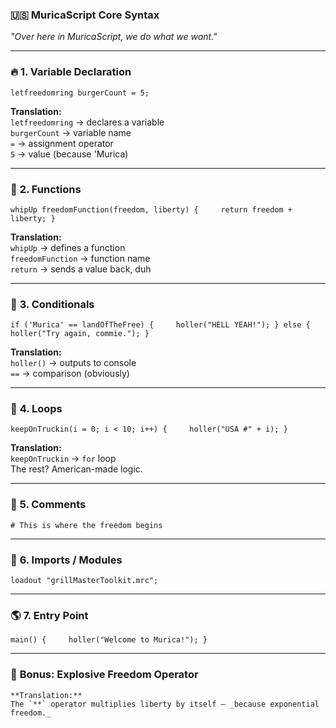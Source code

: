 ### 🇺🇸 **MuricaScript Core Syntax**

_"Over here in MuricaScript, we do what we want."_

* * *

### 🔥 **1\. Variable Declaration**


```muricascript
letfreedomring burgerCount = 5;
```

**Translation:**  
`letfreedomring` → declares a variable  
`burgerCount` → variable name  
`=` → assignment operator  
`5` → value (because 'Murica)

* * *

### 🦅 **2\. Functions**

```muricascript
whipUp freedomFunction(freedom, liberty) {     return freedom + liberty; }
```

**Translation:**  
`whipUp` → defines a function  
`freedomFunction` → function name  
`return` → sends a value back, duh

* * *

### 🍔 **3\. Conditionals**


```muricascript
if ('Murica' == landOfTheFree) {     holler("HELL YEAH!"); } else {     holler("Try again, commie."); }
```

**Translation:**  
`holler()` → outputs to console  
`==` → comparison (obviously)

* * *

### 💪 **4\. Loops**


```muricascript
keepOnTruckin(i = 0; i < 10; i++) {     holler("USA #" + i); }
```

**Translation:**  
`keepOnTruckin` → `for` loop  
The rest? American-made logic.

* * *

### 🍻 **5\. Comments**

```muricascript
# This is where the freedom begins
```

* * *

### 🔫 **6\. Imports / Modules**

```muricascript
loadout "grillMasterToolkit.mrc";
```

* * *

### 🌎 **7\. Entry Point**

```muricascript
main() {     holler("Welcome to Murica!"); }
```

* * *

### 🧨 **Bonus: Explosive Freedom Operator**

```muricascript
**Translation:**  
The `**` operator multiplies liberty by itself — _because exponential freedom._
